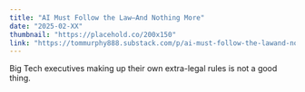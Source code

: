 ```yaml
---
title: "AI Must Follow the Law—And Nothing More"
date: "2025-02-XX"
thumbnail: "https://placehold.co/200x150"
link: "https://tommurphy888.substack.com/p/ai-must-follow-the-lawand-nothing"
---
```

Big Tech executives making up their own extra-legal rules is not a good thing.